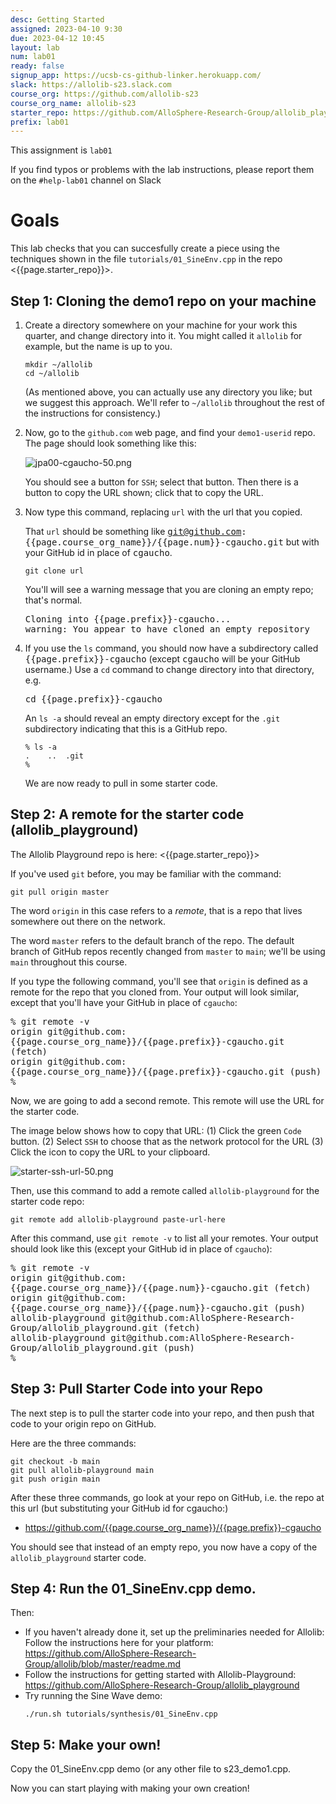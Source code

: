 ```yaml
---
desc: Getting Started
assigned: 2023-04-10 9:30
due: 2023-04-12 10:45
layout: lab
num: lab01
ready: false
signup_app: https://ucsb-cs-github-linker.herokuapp.com/
slack: https://allolib-s23.slack.com
course_org: https://github.com/allolib-s23
course_org_name: allolib-s23
starter_repo: https://github.com/AlloSphere-Research-Group/allolib_playground
prefix: lab01
---
```



This assignment is `lab01`

If you find typos or problems with the lab instructions, please report
them on the `#help-lab01` channel on Slack

# Goals

This lab checks that you can succesfully create a piece using the techniques shown in the file `tutorials/01_SineEnv.cpp` in the repo <{{page.starter_repo}}>.




## Step 1: Cloning the demo1 repo on your machine


1. Create a directory somewhere on your machine for your work this quarter, and change directory into it.  You might called it `allolib` for example, but the name is up to you.
   
   ```
   mkdir ~/allolib
   cd ~/allolib
   ```

   (As mentioned above, you can actually use any directory you like; but we suggest this approach.  We'll refer
   to `~/allolib` throughout the rest of
   the instructions for consistency.)

2. Now, go to the `github.com` web page, and find your `demo1-userid` repo. The page should look something like this:

   ![jpa00-cgaucho-50.png](jpa00-cgaucho-50.png)

   You should see a button for `SSH`;
   select that button.  Then there is a button to copy the URL shown;
   click that to copy the URL.

3. Now type this command, replacing
   `url` with the url that you copied.

   That `url` should be something like
   <tt>git@github.com:{{page.course_org_name}}/{{page.num}}-cgaucho.git</tt> but with your GitHub id in place of <tt>cgaucho</tt>.

   ```
   git clone url
   ```

   You'll will see a warning message that you are cloning an empty repo; that's normal.

   
   <tt>Cloning into {{page.prefix}}-cgaucho...<br />
   warning: You appear to have cloned an empty repository<br /></tt>
   
  
4. If you use the `ls` command, you should now have a subdirectory called <tt>{{page.prefix}}-cgaucho</tt> (except <tt>cgaucho</tt> will be your GitHub username.)  Use
   a `cd` command to change directory 
   into that directory, e.g.

   
   <tt>cd {{page.prefix}}-cgaucho</tt>
   

   An `ls -a` should reveal an empty
   directory except for the `.git` subdirectory indicating that this is a GitHub repo.  

   ```
   % ls -a
   .	..	.git
   % 
   ```

   We are now ready to pull in some starter code.


## Step 2: A remote for the starter code (allolib_playground)

The Allolib Playground repo is here: <{{page.starter_repo}}>

If you've used `git` before, you
may be familiar with the command:

```
git pull origin master
```

The word `origin` in this case refers to a *remote*, that is a repo that lives somewhere out there on the network.   

The word `master` refers to the default branch of the repo.  The default branch of GitHub repos recently changed from `master` to `main`; we'll be using `main` throughout this course.

If you type the following command, you'll see that `origin` is defined as a remote for the repo that you cloned from.  Your output will look similar, except that you'll have your GitHub in place of `cgaucho`:

<tt>
% git remote -v<br />
origin	git@github.com:{{page.course_org_name}}/{{page.prefix}}-cgaucho.git (fetch)<br />
origin	git@github.com:{{page.course_org_name}}/{{page.prefix}}-cgaucho.git (push)<br />
% <br />
</tt>

Now, we are going to add a second remote.  This remote will use the URL for the starter code.

The image below shows how to copy that URL: (1) Click the green `Code` button.  (2) Select `SSH` to choose that as the network protocol for the URL (3) Click the icon to copy the URL to your clipboard.

![starter-ssh-url-50.png](starter-ssh-url-50.png)

Then, use this command to add a remote called `allolib-playground` for the starter code repo:

```
git remote add allolib-playground paste-url-here
```

After this command, use `git remote -v` to list all your remotes. Your output should look like this (except your GitHub id in place of `cgaucho`):

<tt>
% git remote -v<br />
origin	git@github.com:{{page.course_org_name}}/{{page.num}}-cgaucho.git (fetch)<br />
origin	git@github.com:{{page.course_org_name}}/{{page.num}}-cgaucho.git (push)<br />
allolib-playground	git@github.com:AlloSphere-Research-Group/allolib_playground.git (fetch)<br />
allolib-playground	git@github.com:AlloSphere-Research-Group/allolib_playground.git (push)<br />
% 
</tt>

## Step 3: Pull Starter Code into your Repo

The next step is to pull the starter code into your repo, and then push
that code to your origin repo on GitHub.

Here are the three commands:

```
git checkout -b main
git pull allolib-playground main
git push origin main
```

After these three commands, go look at your repo on GitHub, i.e. the repo at this url (but substituting your GitHub id for cgaucho:)

* <https://github.com/{{page.course_org_name}}/{{page.prefix}}-cgaucho>

You should see that instead of an empty repo, you now have a copy of the `allolib_playground` starter code.


## Step 4: Run the 01_SineEnv.cpp demo. 

Then: 
* If you haven't already done it, set up the preliminaries needed for Allolib: Follow the instructions here for your platform: <https://github.com/AlloSphere-Research-Group/allolib/blob/master/readme.md>
* Follow the instructions for getting started with Allolib-Playground: <https://github.com/AlloSphere-Research-Group/allolib_playground>
* Try running the Sine Wave demo:
  ```
  ./run.sh tutorials/synthesis/01_SineEnv.cpp
  ```

## Step 5: Make your own!

Copy the 01_SineEnv.cpp demo (or any other file to s23_demo1.cpp.

Now you can start playing with making your own creation!


